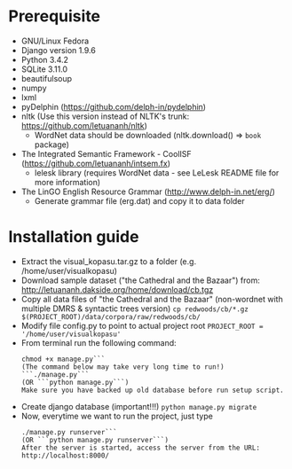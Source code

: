 Prerequisite
===========
* GNU/Linux Fedora
* Django version 1.9.6
* Python 3.4.2
* SQLite 3.11.0
* beautifulsoup
* numpy
* lxml
* pyDelphin (https://github.com/delph-in/pydelphin)
* nltk (Use this version instead of NLTK's trunk: https://github.com/letuananh/nltk)
  + WordNet data should be downloaded (nltk.download() => `book` package)
* The Integrated Semantic Framework - CoolISF (https://github.com/letuananh/intsem.fx)
  + lelesk library (requires WordNet data - see LeLesk README file for more information)
* The LinGO English Resource Grammar (http://www.delph-in.net/erg/)
  + Generate grammar file (erg.dat) and copy it to data folder


Installation guide
===============

* Extract the visual_kopasu.tar.gz to a folder (e.g. /home/user/visualkopasu)
* Download sample dataset ("the Cathedral and the Bazaar") from: http://letuananh.dakside.org/home/download/cb.tgz
* Copy all data files of "the Cathedral and the Bazaar" 
	(non-wordnet with multiple DMRS & syntactic trees version)
	```cp redwoods/cb/*.gz $(PROJECT_ROOT)/data/corpora/raw/redwoods/cb/```
* Modify file config.py to point to actual project root
	```PROJECT_ROOT = '/home/user/visualkopasu'```
* From terminal run the following command:
	```cd ~/visualkopasu
	chmod +x manage.py```
	(The command below may take very long time to run!)
	```./manage.py```
	(OR ```python manage.py```)
	Make sure you have backed up old database before run setup script.
* Create django database (important!!!)
	```python manage.py migrate```
* Now, everytime we want to run the project, just type
	```cd ~/visualkopasu
	./manage.py runserver```
	(OR ```python manage.py runserver```)
	After the server is started, access the server from the URL:
	http://localhost:8000/

